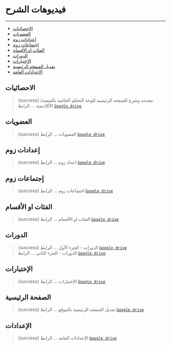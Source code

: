 # فيديوهات الشرح

---

- [الإحصائيات](#statistics)
- [العضويات](#members)
- [إعدادات زوم](#zoom_settings)
- [اجتماعات زوم](#zoom_meetings)
- [الفئات او الأقسام](#categories)
- [الدورات ](#courses_first)
- [الإختبارات](#tests)
- [تعديل الصفحه الرئيسية](#main_page)
- [الإعدادات العامة](#general_settings)


<a name="statistics"></a>
## الاحصائيات

> {success} مقدمه وشرح للصفحه الرئيسية للوحة التحكم الخاصة بالمنصة/الأكاديمية … الرابط 
<a href="https://drive.google.com/file/d/1zmaQxRGh-ZtoRwOblN0P4-tdVlssjWc0/view?usp=sharing" target="_blank">`Google drive`</a>




<a name="members"></a>
## العضويات

> {success} العضويات …
الرابط
<a href="https://drive.google.com/file/d/1oZJQwJtQYBslNQq5bv2tefmrSAMjw_Nj/view?usp=sharing" target="_blank">`Google drive`</a>



<a name="zoom_settings"></a>
## إعدادات زوم

> {success} اعداد زوم …
الرابط
<a href="https://drive.google.com/file/d/1RIlbh_ZELH7mT7Hu4nnl6Yc2Ml4B-Qw1/view?usp=sharing" target="_blank">`Google drive`</a>



<a name="zoom_meetings"></a>
## إجتماعات زوم

> {success} اجتماعات زوم …
الرابط
<a href="https://drive.google.com/file/d/1DUVzbr9FJrTnf1m2oI8ShoIq35oNVnad/view?usp=sharing" target="_blank">`Google drive`</a>




<a name="categories"></a>
## الفئات او الأقسام

> {success} الفئات او الأقسام …
الرابط
<a href="https://drive.google.com/file/d/1eMlcJQoKkveoXK0LbuPvtTbMZaQaphg9/view?usp=sharing" target="_blank">`Google drive`</a>




<a name="courses_first"></a>
## الدورات


> {success} الدورات - الجزء الأول …
الرابط
<a href="https://drive.google.com/file/d/1iVfy5ykfq6jClQZ93FmxCiPDCMmkjdWD/view?usp=sharing" target="_blank">`Google drive`</a><br>
 الدورات - الجزء الثانى …
الرابط
<a href="https://drive.google.com/file/d/1ve8TRDi70dwRyJDTfi_Ah0tOZ-jbQxDn/view?usp=sharing" target="_blank">`Google drive`</a>

 


<a name="tests"></a>
## الإختبارات

> {success} الإختبارات …
الرابط
<a href="https://drive.google.com/file/d/1QVEt-6vMVfis54QFzfCv77wzxWlVElDL/view?usp=sharing" target="_blank">`Google drive`</a>

 

<a name="main_page"></a>
## الصفحة الرئيسية

> {success}  تعديل الصفحه الرئيسية بالموقع …
الرابط
<a href="https://drive.google.com/file/d/15CyTdjzIuw4NMcZij5mMVktHhKDEbaRu/view?usp=sharing" target="_blank">`Google drive`</a>




<a name="general_settings"></a>
## الإعدادات

> {success}  الإعدادات العامة …
الرابط
<a href="https://drive.google.com/file/d/1nY1ZvgvGTvh9Tmd1JauSFAaFWQZ5bz0g/view?usp=sharing" target="_blank">`Google drive`</a>




